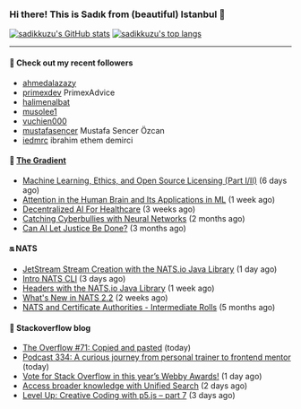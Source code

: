 ### Hi there! This is Sadık from (beautiful) Istanbul 👋

[![sadikkuzu's GitHub stats](https://github-readme-stats.vercel.app/api?username=sadikkuzu&show_icons=true&theme=dark&hide=stars&hide_title=true)](https://github.com/sadikkuzu)
[![sadikkuzu's top langs](https://github-readme-stats.vercel.app/api/top-langs/?username=sadikkuzu&langs_count=6&layout=compact&theme=dark&hide_title=true)](https://github.com/sadikkuzu)

---

#### 🔭 Check out my recent followers

- [ahmedalazazy](https://github.com/ahmedalazazy) 
- [primexdev](https://github.com/primexdev) PrimexAdvice
- [halimenalbat](https://github.com/halimenalbat) 
- [musolee1](https://github.com/musolee1) 
- [vuchien000](https://github.com/vuchien000) 
- [mustafasencer](https://github.com/mustafasencer) Mustafa Sencer Özcan
- [iedmrc](https://github.com/iedmrc) ibrahim ethem demirci


#### 🔻 [The Gradient](https://thegradient.pub)

- [Machine Learning, Ethics, and Open Source Licensing (Part I/II)](https://thegradient.pub/machine-learning-ethics-and-open-source-licensing/) (6 days ago)
- [Attention in the Human Brain and Its Applications in ML](https://thegradient.pub/attention-in-human-brain-and-its-applications-in-ml/) (1 week ago)
- [Decentralized AI For Healthcare](https://thegradient.pub/decentralized-ai-for-healthcare/) (3 weeks ago)
- [Catching Cyberbullies with Neural Networks](https://thegradient.pub/catching-cyberbullies-with-neural-networks/) (2 months ago)
- [Can AI Let Justice Be Done?](https://thegradient.pub/robot-judges/) (3 months ago)


#### 🔛 NATS

- [JetStream Stream Creation with the NATS.io Java Library](https://nats.io/blog/jetstream-java-client-01-stream-create/) (1 day ago)
- [Intro NATS CLI](https://nats.io/blog/nats-cli-intro/) (3 days ago)
- [Headers with the NATS.io Java Library](https://nats.io/blog/headers-java-client/) (1 week ago)
- [What&#39;s New in NATS 2.2](https://nats.io/blog/nats-whats-new-22/) (2 weeks ago)
- [NATS and Certificate Authorities - Intermediate Rolls](https://nats.io/blog/nats-blogpost-ca/) (5 months ago)


#### 📰 Stackoverflow blog

- [The Overflow #71: Copied and pasted](https://stackoverflow.blog/2021/04/30/the-overflow-71-copied-and-pasted/) (today)
- [Podcast 334: A curious journey from personal trainer to frontend mentor](https://stackoverflow.blog/2021/04/30/podcast-334-a-curious-journey-from-personal-trainer-to-frontend-mentor/) (today)
- [Vote for Stack Overflow in this year’s Webby Awards!](https://stackoverflow.blog/2021/04/29/vote-for-stack-overflow-in-this-years-webby-awards/) (1 day ago)
- [Access broader knowledge with Unified Search](https://stackoverflow.blog/2021/04/28/a-technical-deep-dive-on-unified-search/) (2 days ago)
- [Level Up: Creative Coding with p5.js – part 7](https://stackoverflow.blog/2021/04/27/level-up-creative-coding-with-p5-js-part-7/) (3 days ago)



